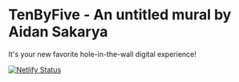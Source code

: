 # TenByFive - An untitled mural by Aidan Sakarya

It's your new favorite hole-in-the-wall digital experience!

[![Netlify Status](https://api.netlify.com/api/v1/badges/67804c48-4837-4235-b670-894669066c0b/deploy-status)](https://app.netlify.com/sites/tenbyfive/deploys)
